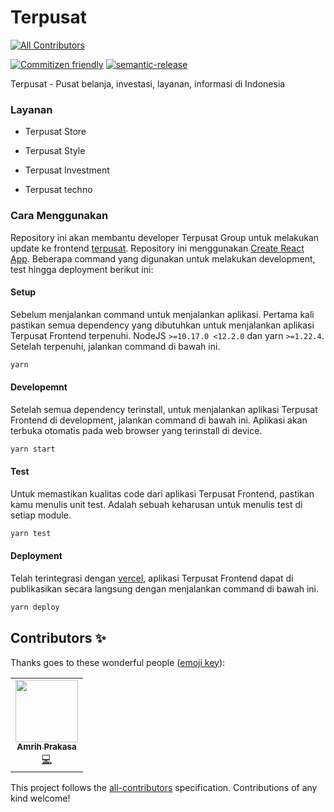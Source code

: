 # Terpusat
<!-- ALL-CONTRIBUTORS-BADGE:START - Do not remove or modify this section -->
[![All Contributors](https://img.shields.io/badge/all_contributors-1-orange.svg?style=flat-square)](#contributors-)
<!-- ALL-CONTRIBUTORS-BADGE:END -->

[![Commitizen friendly](https://img.shields.io/badge/commitizen-friendly-brightgreen.svg)](http://commitizen.github.io/cz-cli/) [![semantic-release](https://img.shields.io/badge/%20%20%F0%9F%93%A6%F0%9F%9A%80-semantic--release-e10079.svg)](https://github.com/semantic-release/semantic-release)

Terpusat - Pusat belanja, investasi, layanan, informasi di Indonesia

### Layanan

- Terpusat Store

- Terpusat Style

- Terpusat Investment

- Terpusat techno

### Cara Menggunakan

Repository ini akan membantu developer Terpusat Group untuk melakukan update ke frontend [terpusat](https://terpusat.com). Repository ini menggunakan [Create React App](https://create-react-app.dev/docs/getting-started/). Beberapa command yang digunakan untuk melakukan development, test hingga deployment berikut ini:

#### Setup

Sebelum menjalankan command untuk menjalankan aplikasi. Pertama kali pastikan semua dependency yang dibutuhkan untuk menjalankan aplikasi Terpusat Frontend terpenuhi. NodeJS `>=10.17.0 <12.2.0` dan yarn `>=1.22.4`. Setelah terpenuhi, jalankan command di bawah ini.

```sh
yarn
```

#### Developemnt

Setelah semua dependency terinstall, untuk menjalankan aplikasi Terpusat Frontend di development, jalankan command di bawah ini. Aplikasi akan terbuka otomatis pada web browser yang terinstall di device.

```sh
yarn start
```

#### Test

Untuk memastikan kualitas code dari aplikasi Terpusat Frontend, pastikan kamu menulis unit test. Adalah sebuah keharusan untuk menulis test di setiap module.

```sh
yarn test
```

#### Deployment

Telah terintegrasi dengan [vercel](https://vercel.com/), aplikasi Terpusat Frontend dapat di publikasikan secara langsung dengan menjalankan command di bawah ini.

```sh
yarn deploy
```

## Contributors ✨

Thanks goes to these wonderful people ([emoji key](https://allcontributors.org/docs/en/emoji-key)):

<!-- ALL-CONTRIBUTORS-LIST:START - Do not remove or modify this section -->
<!-- prettier-ignore-start -->
<!-- markdownlint-disable -->
<table>
  <tr>
    <td align="center"><a href="https://m.tokopedia.com/"><img src="https://avatars0.githubusercontent.com/u/48669953?v=4" width="100px;" alt=""/><br /><sub><b>Amrih Prakasa</b></sub></a><br /><a href="https://github.com/devetek/Terpusat-Frontend/commits?author=prakasa-tkpd" title="Code">💻</a></td>
  </tr>
</table>

<!-- markdownlint-enable -->
<!-- prettier-ignore-end -->
<!-- ALL-CONTRIBUTORS-LIST:END -->

This project follows the [all-contributors](https://github.com/all-contributors/all-contributors) specification. Contributions of any kind welcome!
